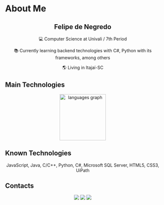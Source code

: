# About Me
<div align="center"> 
  <h2>Felipe de Negredo</h2> 
  <p>💻 Computer Science at Univali / 7th Period</p> 
  <p>📚 Currently learning backend technologies with C#, Python with its frameworks, among others</p> 
  <p>🌎 Living in Itajaí-SC</p> 
<!--   <p>💼 Intern at BRF S.A. as RPA Developer and Business Analyst</p> 
  <p>📆 22 years old</p>  -->
</div>

## Main Technologies
<div align="center">
  <img src="https://github-readme-stats.vercel.app/api/top-langs?username=felipednegredo&locale=en&hide_title=false&layout=compact&card_width=320&langs_count=10&theme=dark&hide_border=true&order=2" height="150" alt="languages graph"  />
</div>

## Known Technologies
<div align="center"> 
  <p style="text-align:center;">JavaScript, Java, C/C++, Python, C#, Microsoft SQL Server, HTML5, CSS3, UiPath</p> 
</div>

## Contacts
<div align="center"> 
  <a href="mailto:denegredofelipe@gmail.com"><img src="https://img.shields.io/badge/-Gmail-%23333?style=for-the-badge&logo=gmail&logoColor=white" target="_blank"></a>
  <a href="https://www.linkedin.com/in/felipe-de-negredo-b655271a2" target="_blank"><img src="https://img.shields.io/badge/-LinkedIn-%230077B5?style=for-the-badge&logo=linkedin&logoColor=white" target="_blank"></a> 
  <a href="https://api.whatsapp.com/send?phone=5547933002663" target="_blank"><img src="https://img.shields.io/badge/WhatsApp-25D366?style=for-the-badge&logo=whatsapp&logoColor=white" target="_blank"></a>
</div>
